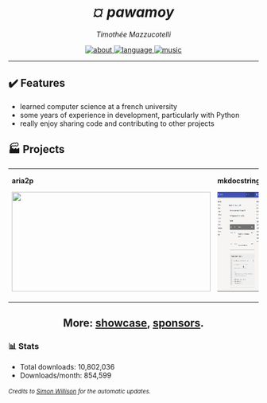 <h1 align="center"><em>¤ pawamoy</em></h1>
<p align="center"><em>Timothée Mazzucotelli</em></p>

<p align="center">
    <a href="https://pawamoy.github.io/about">
        <img alt="about" src="https://img.shields.io/badge/docs-about-blue.svg?style=flat" />
    </a>
    <a href="https://en.wikipedia.org/wiki/DNA">
        <img alt="language" src="https://img.shields.io/badge/language-ACGT-pink.svg?style=flat" />
    </a>
    <a href="https://www.youtube.com/watch?v=6FbYQOIfGAI">
        <img alt="music" src="https://img.shields.io/badge/music-extreme-black.svg?style=flat" />
    </a>
</p>

---

## :heavy_check_mark: Features

- learned computer science at a french university
- some years of experience in development, particularly with Python
- really enjoy sharing code and contributing to other projects

## :factory: Projects

<table>
    <tbody>
        <tr>
            <td>
                <p><strong>aria2p</strong><p>
                <a href="https://github.com/pawamoy/aria2p">
                    <img src="https://pawamoy.github.io/assets/aria2p.gif" width="400" height="200" />
                </a>
            </td>
            <td>
                <p><strong>mkdocstrings</strong><p>
                <a href="https://github.com/pawamoy/mkdocstrings">
                    <img src="mkdocstrings.png" width="400" height="200" />
                </a>
            </td>
            <td>
                <p><strong>copier-pdm</strong><p>
                <a href="https://github.com/pawamoy/copier-pdm">
                    <img src="https://pawamoy.github.io/assets/copier-pdm.svg" width="400" height="200" />
                </a>
            </td>
        </tr>
    </tbody>
</table>

<h2 align="center">
    More:
    <a href="https://pawamoy.github.io/showcase">showcase</a>,
    <a href="https://github.com/sponsors/pawamoy">sponsors</a>.
</h2>

### :bar_chart: Stats

<!--marker-->
- Total downloads: 10,802,036<br>
- Downloads/month: 854,599<br>
<!--end-->

<small><em>Credits to
<a href="https://simonwillison.net/2020/Jul/10/self-updating-profile-readme/">Simon Willison</a>
for the automatic updates.
</em></small>